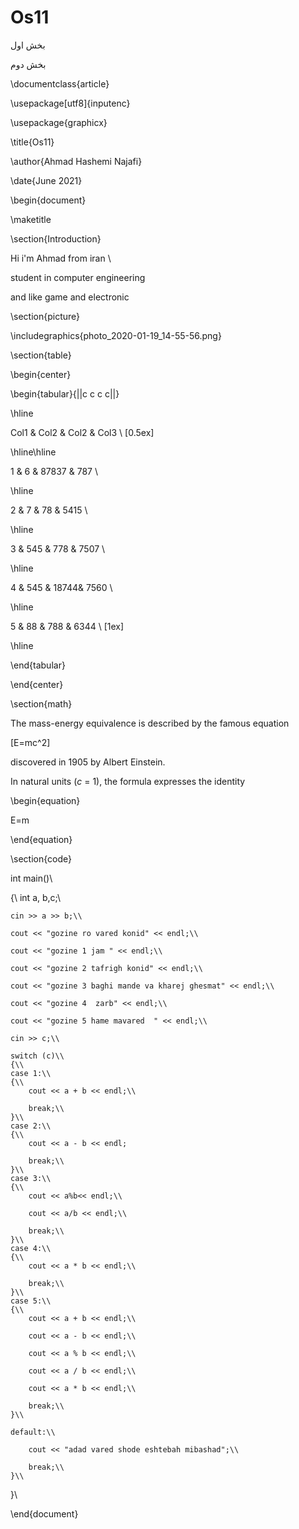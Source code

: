 # Os11
بخش اول


بخش دوم

\documentclass{article}

\usepackage[utf8]{inputenc}

\usepackage{graphicx}

\title{Os11}

\author{Ahmad Hashemi Najafi}

\date{June 2021}

\begin{document}

\maketitle

\section{Introduction}

Hi i'm Ahmad from iran \\

student in computer engineering 

and like game and electronic

\section{picture}

\includegraphics{photo_2020-01-19_14-55-56.png}

\section{table}

\begin{center}

 \begin{tabular}{||c c c c||} 
 
 \hline
 
 Col1 & Col2 & Col2 & Col3 \\ [0.5ex] 
 
 \hline\hline
 
 1 & 6 & 87837 & 787 \\ 
 
 \hline
 
 2 & 7 & 78 & 5415 \\
 
 \hline
 
 3 & 545 & 778 & 7507 \\
 
 \hline
 
 4 & 545 & 18744& 7560 \\
 
 \hline
 
 5 & 88 & 788 & 6344 \\ [1ex] 
 
 \hline
 
\end{tabular}

\end{center}

\section{math}

The mass-energy equivalence is described by the famous equation

\[E=mc^2\]

discovered in 1905 by Albert Einstein. 

In natural units ($c$ = 1), the formula expresses the identity

\begin{equation}

E=m

\end{equation}

\section{code}



int main()\\

{\\
	int a, b,c;\\
	
	cin >> a >> b;\\
	
	cout << "gozine ro vared konid" << endl;\\
	
	cout << "gozine 1 jam " << endl;\\
	
	cout << "gozine 2 tafrigh konid" << endl;\\
	
	cout << "gozine 3 baghi mande va kharej ghesmat" << endl;\\
	
	cout << "gozine 4  zarb" << endl;\\
	
	cout << "gozine 5 hame mavared  " << endl;\\

	cin >> c;\\
	
	switch (c)\\
	{\\
	case 1:\\
	{\\
		cout << a + b << endl;\\
		
		break;\\
	}\\
	case 2:\\
	{\\
		cout << a - b << endl;
		
		break;\\
	}\\
	case 3:\\
	{\\
		cout << a%b<< endl;\\
		
		cout << a/b << endl;\\
		
		break;\\
	}\\
	case 4:\\
	{\\
		cout << a * b << endl;\\
		
		break;\\
	}\\
	case 5:\\
	{\\
		cout << a + b << endl;\\
		
		cout << a - b << endl;\\
		
		cout << a % b << endl;\\
		
		cout << a / b << endl;\\
		
		cout << a * b << endl;\\
		
		break;\\
	}\\
	
	default:\\
	
		cout << "adad vared shode eshtebah mibashad";\\
		
		break;\\
	}\\
}\\
	

\end{document}
